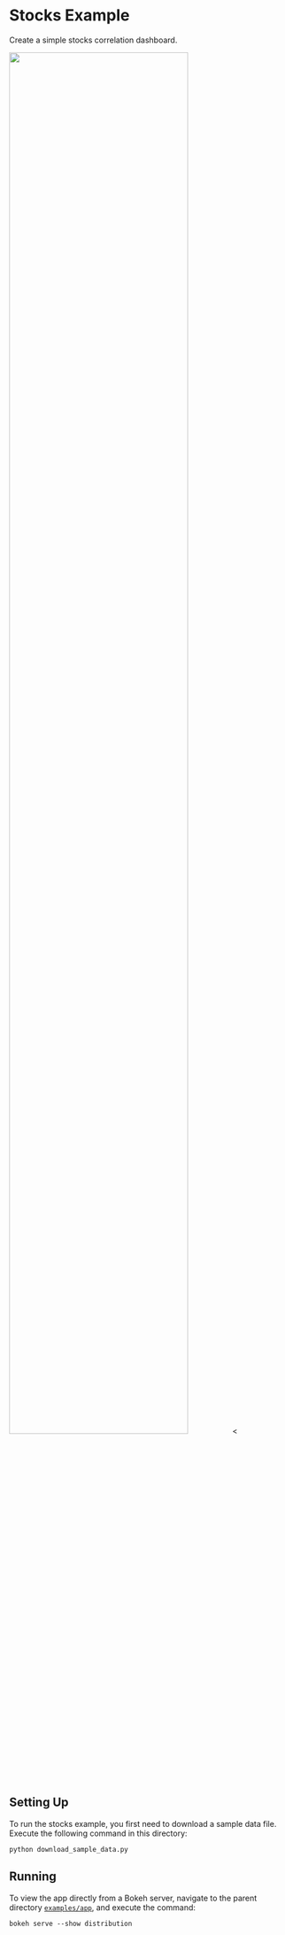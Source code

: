 # Stocks Example

Create a simple stocks correlation dashboard.

<img src="https://static.bokeh.org/stocks.png" width="80%"></img><

## Setting Up

To run the stocks example, you first need to download a sample data file.
Execute the following command in this directory:

    python download_sample_data.py

## Running

To view the app directly from a Bokeh server, navigate to the parent directory
[`examples/app`](https://github.com/bokeh/bokeh/tree/master/examples/app),
and execute the command:

    bokeh serve --show distribution
